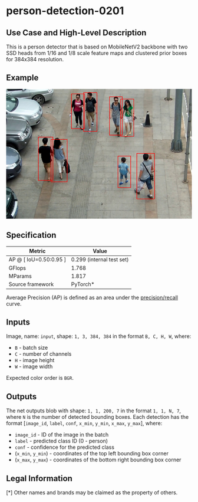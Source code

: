 # person-detection-0201

## Use Case and High-Level Description

This is a person detector that is based on MobileNetV2
backbone with two SSD heads from 1/16 and 1/8 scale feature maps and clustered
prior boxes for 384x384 resolution.

## Example

![](./description/person-detection-0201.png)

## Specification

| Metric                          | Value                                     |
|---------------------------------|-------------------------------------------|
| AP @ [ IoU=0.50:0.95 ]          | 0.299 (internal test set)                 |
| GFlops                          | 1.768                                     |
| MParams                         | 1.817                                     |
| Source framework                | PyTorch\*                                 |

Average Precision (AP) is defined as an area under
the [precision/recall](https://en.wikipedia.org/wiki/Precision_and_recall)
curve.

## Inputs

Image, name: `input`, shape: `1, 3, 384, 384` in the format `B, C, H, W`, where:

- `B` - batch size
- `C` - number of channels
- `H` - image height
- `W` - image width

Expected color order is `BGR`.

## Outputs

The net outputs blob with shape: `1, 1, 200, 7` in the format `1, 1, N, 7`, where `N` is the number of detected
bounding boxes. Each detection has the format [`image_id`, `label`, `conf`, `x_min`, `y_min`, `x_max`, `y_max`], where:

- `image_id` - ID of the image in the batch
- `label` - predicted class ID (0 - person)
- `conf` - confidence for the predicted class
- (`x_min`, `y_min`) - coordinates of the top left bounding box corner
- (`x_max`, `y_max`) - coordinates of the bottom right bounding box corner

## Legal Information
[*] Other names and brands may be claimed as the property of others.
